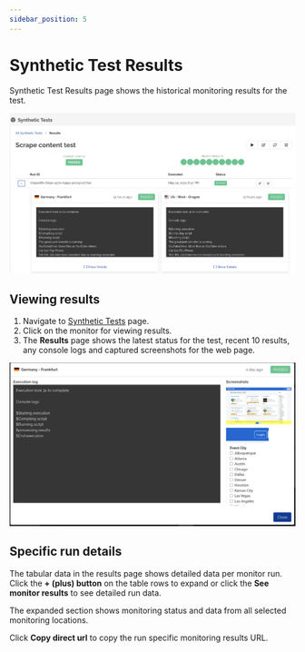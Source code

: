 ```yaml
---
sidebar_position: 5
---
```


# Synthetic Test Results

Synthetic Test Results page shows the historical monitoring results for the test.

![Synthetic Test Results](/img/synthetic-results.png)

## Viewing results

1. Navigate to [Synthetic Tests](https://app.devraven.io/app/syntheticTests) page.
2. Click on the monitor for viewing results.
3. The **Results** page shows the latest status for the test, recent 10 results, any console logs and captured screenshots for the web page.

![Synthetic Test Result Data](/img/synthetic-details.png)

## Specific run details
The tabular data in the results page shows detailed data per monitor run. Click the **+ (plus) button** on the table rows to expand or click the **See monitor results** to see detailed run data.

The expanded section shows monitoring status and data from all selected monitoring locations.

Click **Copy direct url** to copy the run specific monitoring results URL.